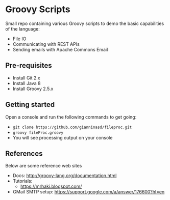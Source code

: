 Groovy Scripts
================
Small repo containing various Groovy scripts to demo the basic capabilities of the language:
* File IO
* Communicating with REST APIs
* Sending emails with Apache Commons Email

## Pre-requisites
* Install Git 2.x
* Install Java 8
* Install Groovy 2.5.x 

## Getting started
Open a console and run the following commands to get going:
* `git clone https://github.com/gianninasd/fileproc.git`
* `groovy fileProc.groovy`
* You will see processing output on your console

## References
Below are some reference web sites
* Docs: http://groovy-lang.org/documentation.html
* Tutorials:
  * https://mrhaki.blogspot.com/
* GMail SMTP setup: https://support.google.com/a/answer/176600?hl=en
